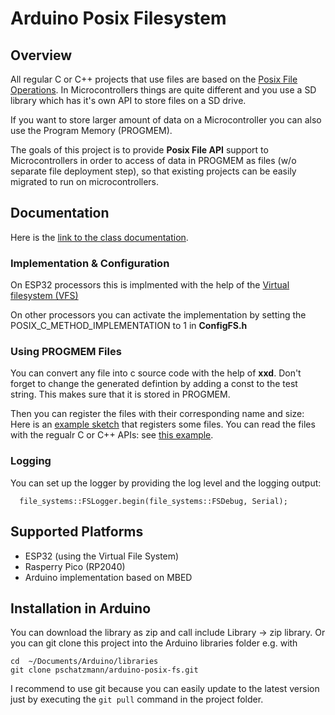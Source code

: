 # Arduino Posix Filesystem

## Overview 
All regular C or C++ projects that use files are based on the [Posix File Operations](https://www.mkompf.com/cplus/posixlist.html). In Microcontrollers things are quite different and you use a SD library which has it's own API to store files on a SD drive. 

If you want to store larger amount of data on a Microcontroller you can also use the Program Memory (PROGMEM). 

The goals of this project is to provide __Posix File API__ support to Microcontrollers in order to 
access of data in PROGMEM as files (w/o separate file deployment step), so that existing projects can be easily migrated to run on microcontrollers. 

## Documentation

Here is the [link to the class documentation](https://pschatzmann.github.io/arduino-posix-fs/docs/html/annotated.html).

### Implementation & Configuration 

On ESP32 processors this is implmented with the help of the [Virtual filesystem (VFS)](https://docs.espressif.com/projects/esp-idf/en/latest/esp32/api-reference/storage/vfs.html)

On other processors you can activate the implementation by setting the POSIX_C_METHOD_IMPLEMENTATION to 1 in __ConfigFS.h__

### Using PROGMEM Files

You can convert any file into c source code with the help of __xxd__. Don't forget to change the generated defintion by adding a const to the test string. This makes sure that it is stored in PROGMEM.

Then you can register the files with their corresponding name and size: Here is an [example sketch](examples/in-memory-fs/in-memory-fs.ino) that registers some files. You can read the files with the regualr C or C++ APIs: see [this example](examples/in-memory-read/memory-read.ino). 


### Logging

You can set up the logger by providing the log level and the logging output: 
```
  file_systems::FSLogger.begin(file_systems::FSDebug, Serial); 
```
## Supported Platforms

- ESP32 (using the Virtual File System)
- Rasperry Pico (RP2040)
- Arduino implementation based on MBED

## Installation in Arduino

You can download the library as zip and call include Library -> zip library. Or you can git clone this project into the Arduino libraries folder e.g. with

```
cd  ~/Documents/Arduino/libraries
git clone pschatzmann/arduino-posix-fs.git
```

I recommend to use git because you can easily update to the latest version just by executing the ```git pull``` command in the project folder.

